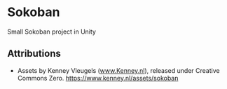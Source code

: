 # Sokoban

Small Sokoban project in Unity

## Attributions
* Assets by Kenney Vleugels (www.Kenney.nl), released under Creative Commons Zero. https://www.kenney.nl/assets/sokoban